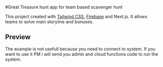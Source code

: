 #Great Treasure hunt app for team based scavenger hunt

This project created with [Tailwind CSS](https://tailwindcss.com/), [Firebase](https://firebase.google.com) and Next.js. It allows teams to solve main storyline and bonuses.

## Preview

The example is not usefull because you need to connect to system. If you want to use it PM i will send you admin and cloud functions code to run the system.
